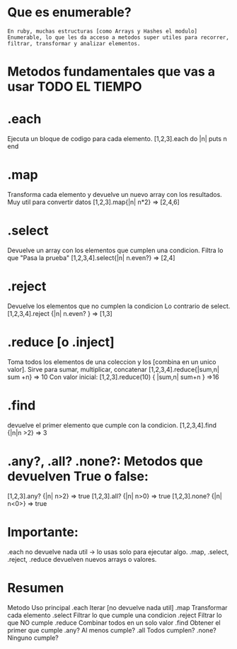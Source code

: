# Que es enumerable?
    En ruby, muchas estructuras [como Arrays y Hashes el modulo] Enumerable, lo que les da acceso a metodos super utiles para recorrer, filtrar, transformar y analizar elementos.
# Metodos fundamentales que vas a usar TODO EL TIEMPO
# .each
Ejecuta un bloque de codigo para cada elemento.
[1,2,3].each do |n|
    puts n
end
# .map
Transforma cada elemento y devuelve un nuevo array con los resultados.
Muy util para convertir datos
[1,2,3].map{|n| n*2} => [2,4,6]
# .select
Devuelve un array con los elementos que cumplen una condicion.
Filtra lo que "Pasa la prueba"
[1,2,3,4].select{|n| n.even?} => [2,4]
# .reject
Devuelve los elementos que no cumplen la condicion
Lo contrario de select.
[1,2,3,4].reject {|n| n.even? } => [1,3]
# .reduce [o .inject]
Toma todos los elementos de una coleccion y los [combina en un unico valor].
Sirve para sumar, multiplicar, concatenar
[1,2,3,4].reduce{|sum,n| sum +n} => 10
Con valor inicial:
[1,2,3].reduce(10) { |sum,n| sum+n } =>16
# .find
devuelve el primer elemento que cumple con la condicion.
[1,2,3,4].find {|n|n >2} => 3

# .any?, .all? .none?: Metodos que devuelven True o false:
[1,2,3].any? {|n| n>2} => true
[1,2,3].all? {|n| n>0} => true
[1,2,3].none? {|n| n<0>} => true
# Importante:
.each no devuelve nada util -> lo usas solo para ejecutar algo.
.map, .select, .reject, .reduce devuelven nuevos arrays o valores.
# Resumen
Metodo                  Uso principal
.each                   Iterar [no devuelve nada util]
.map                    Transformar cada elemento
.select                 Filtrar lo que cumple una condicion
.reject                 Filtrar lo que NO cumple
.reduce                 Combinar todos en un solo valor
.find                   Obtener el primer que cumple
.any?                   Al menos cumple?
.all                    Todos cumplen?
.none?                  Ninguno cumple?